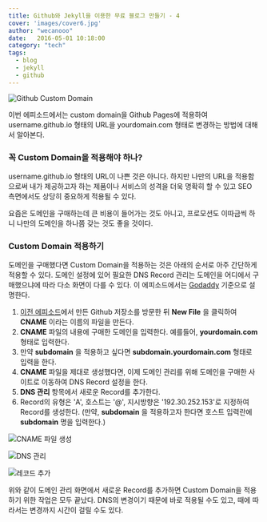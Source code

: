 ```yaml
---
title: Github와 Jekyll을 이용한 무료 블로그 만들기 - 4
cover: 'images/cover6.jpg'
author: "wecanooo"
date:   2016-05-01 10:18:00
category: "tech"
tags:
  - blog
  - jekyll
  - github
---
```


![Github Custom Domain](https://wecanooo.github.io/blog/assets/images/custom-domain-to-github.jpg)

이번 에피소드에서는 custom domain을 Github Pages에 적용하여 username.github.io 형태의 URL을 yourdomain.com 형태로 변경하는 방법에 대해서 알아본다.

### 꼭 Custom Domain을 적용해야 하나?

username.github.io 형태의 URL이 나쁜 것은 아니다. 하지만 나만의 URL을 적용함으로써 내가 제공하고자 하는 제품이나 서비스의 성격을 더욱 명확히 할 수 있고 SEO 측면에서도 상당히 중요하게 적용될 수 있다.

요즘은 도메인을 구매하는데 큰 비용이 들어가는 것도 아니고, 프로모션도 이따금씩 하니 나만의 도메인을 하나쯤 갖는 것도 좋을 것이다.

### Custom Domain 적용하기

도메인을 구매했다면 Custom Domain을 적용하는 것은 아래의 순서로 아주 간단하게 적용할 수 있다.
도메인 설정에 있어 필요한 DNS Record 관리는 도메인을 어디에서 구매했으냐에 따라 다소 화면이 다를 수 있다. 이 에피소드에서는 [Godaddy](https://kr.godaddy.com/) 기준으로 설명한다.

1. [이전 에피소드](https://wecanooo.github.io/blog/github-pages/)에서 만든 Github 저장소를 방문한 뒤 **New File** 을 클릭하여 **CNAME** 이라는 이름의 파일을 만든다.
2. **CNAME** 파일의 내용에 구매한 도메인을 입력한다. 예를들어, **yourdomain.com** 형태로 입력한다.
3. 만약 **subdomain** 을 적용하고 싶다면 **subdomain.yourdomain.com** 형태로 입력을 한다.
4. **CNAME** 파일을 제대로 생성했다면, 이제 도메인 관리를 위해 도메인을 구매한 사이트로 이동하여 DNS Record 설정을 한다.
5. **DNS 관리** 항목에서 새로운 Record를 추가한다.
6. Record의 유형은 'A', 호스트는 '@', 지시방향은 '192.30.252.153'로 지정하여 Record를 생성한다. (만약, **subdomain** 을 적용하고자 한다면 호스트 입력란에 **subdomain** 명을 입력한다.)

![CNAME 파일 생성](https://wecanooo.github.io/blog/assets/images/cname.png)

![DNS 관리](https://wecanooo.github.io/blog/assets/images/dns_management.png)

![레코드 추가](https://wecanooo.github.io/blog/assets/images/add_record.png)

위와 같이 도메인 관리 화면에서 새로운 Record를 추가하면 Custom Domain을 적용하기 위한 작업은 모두 끝났다.
DNS의 변경이기 때문에 바로 적용될 수도 있고, 때에 따라서는 변경까지 시간이 걸릴 수도 있다.
